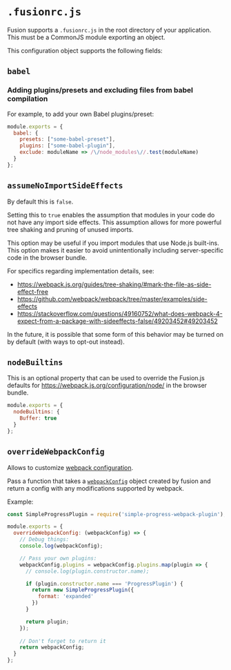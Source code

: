 # `.fusionrc.js`

Fusion supports a `.fusionrc.js` in the root directory of your application. This must be a CommonJS module exporting an object.

This configuration object supports the following fields:

## `babel`

### Adding plugins/presets and excluding files from babel compilation

For example, to add your own Babel plugins/preset:

```js
module.exports = {
  babel: {
    presets: ["some-babel-preset"],
    plugins: ["some-babel-plugin"],
    exclude: moduleName => /\/node_modules\//.test(moduleName)
  }
};
```

## `assumeNoImportSideEffects`

By default this is `false`.

Setting this to `true` enables the assumption that modules in your code do not have any import side effects. This assumption allows for more powerful tree shaking and pruning of unused imports.

This option may be useful if you import modules that use Node.js built-ins. This option makes it easier to avoid unintentionally including server-specific code in the browser bundle.

For specifics regarding implementation details, see:
 - https://webpack.js.org/guides/tree-shaking/#mark-the-file-as-side-effect-free
 - https://github.com/webpack/webpack/tree/master/examples/side-effects
 - https://stackoverflow.com/questions/49160752/what-does-webpack-4-expect-from-a-package-with-sideeffects-false/49203452#49203452

In the future, it is possible that some form of this behavior may be turned on by default (with ways to opt-out instead).

## `nodeBuiltins`

This is an optional property that can be used to override the Fusion.js defaults for https://webpack.js.org/configuration/node/ in the browser bundle.

```js
module.exports = {
  nodeBuiltins: {
    Buffer: true
  }
};
```

## `overrideWebpackConfig`

Allows to customize [webpack configuration](https://webpack.js.org/concepts). 

Pass a function that takes a [`webpackConfig`](https://webpack.js.org/configuration/) object created by fusion and return a config with any modifications supported by webpack.

Example:

```js
const SimpleProgressPlugin = require('simple-progress-webpack-plugin');

module.exports = {
  overrideWebpackConfig: (webpackConfig) => {
    // Debug things:
    console.log(webpackConfig);

    // Pass your own plugins:
    webpackConfig.plugins = webpackConfig.plugins.map(plugin => {
      // console.log(plugin.constructor.name);

      if (plugin.constructor.name === 'ProgressPlugin') {
        return new SimpleProgressPlugin({
          format: 'expanded'
        })
      }

      return plugin;
    });
    
    // Don't forget to return it
    return webpackConfig;
  }
};
```



